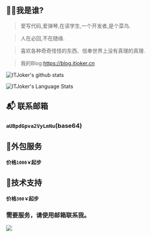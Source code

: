 ## 👩‍💻我是谁?
> 爱写代码,爱弹琴,在读学生,一个开发者,是个菜鸟.

> 人在必回,不在随缘.

> 喜欢各种奇奇怪怪的东西、信奉世界上没有真理的真理.

> 我的Blog:https://blog.itjoker.cn

![ITJoker's github stats](https://github-readme-stats.vercel.app/api?username=ITJoker233&show_icons=true)

![ITJoker's Language Stats](https://github-readme-stats.anuraghazra1.vercel.app/api/top-langs/?username=ITJoker233&show_icons=true)

<!--
![ITJoker's Language Stats](https://github-readme-stats.anuraghazra1.vercel.app/api/top-langs/?username=ITJoker233&show_icons=true&layout=compact)
-->
 
## 📬 联系邮箱   
### ```aUBpdGpva2VyLmNu```(base64)

## 🥇外包服务

#### 价格`1000￥`起步

## 🥈技术支持

#### 价格`300￥`起步

### 需要服务，请使用邮箱联系我。
<a target="_blank" href="https://mail.qq.com/cgi-bin/qm_share?t=qm_mailme&email=mfDZ8O3z9vL867f69w" style="text-decoration:none;"><img src="https://rescdn.qqmail.com/zh_CN/htmledition/images/function/qm_open/ico_mailme_01.png"/></a>
